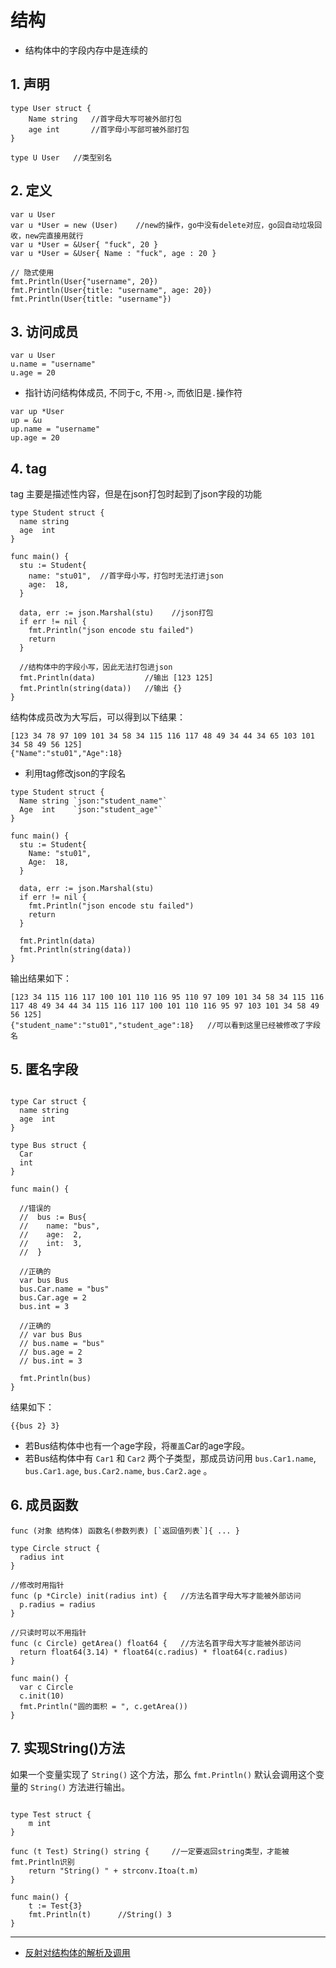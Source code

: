 # 结构

* 结构体中的字段内存中是连续的

## 1. 声明

```golang
type User struct {
    Name string   //首字母大写可被外部打包
    age int       //首字母小写部可被外部打包
}

type U User   //类型别名
```

## 2. 定义

```golang
var u User
var u *User = new (User)    //new的操作，go中没有delete对应，go回自动垃圾回收，new完直接用就行
var u *User = &User{ "fuck", 20 }
var u *User = &User{ Name : "fuck", age : 20 }

// 隐式使用
fmt.Println(User{"username", 20})
fmt.Println(User{title: "username", age: 20})
fmt.Println(User{title: "username"})
```

## 3. 访问成员

```golang
var u User
u.name = "username"
u.age = 20
```

* 指针访问结构体成员, 不同于c, 不用`->`, 而依旧是`.`操作符

```golang
var up *User
up = &u
up.name = "username"
up.age = 20
```

## 4. tag

tag 主要是描述性内容，但是在json打包时起到了json字段的功能

```golang
type Student struct {
  name string
  age  int
}

func main() {
  stu := Student{
    name: "stu01",  //首字母小写，打包时无法打进json
    age:  18,
  }

  data, err := json.Marshal(stu)    //json打包
  if err != nil {
    fmt.Println("json encode stu failed")
    return
  }

  //结构体中的字段小写，因此无法打包进json
  fmt.Println(data)           //输出 [123 125]
  fmt.Println(string(data))   //输出 {}
}
```

结构体成员改为大写后，可以得到以下结果：

```result
[123 34 78 97 109 101 34 58 34 115 116 117 48 49 34 44 34 65 103 101 34 58 49 56 125]
{"Name":"stu01","Age":18}
```

* 利用tag修改json的字段名

```golang
type Student struct {
  Name string `json:"student_name"`
  Age  int    `json:"student_age"`
}

func main() {
  stu := Student{
    Name: "stu01",
    Age:  18,
  }

  data, err := json.Marshal(stu)
  if err != nil {
    fmt.Println("json encode stu failed")
    return
  }

  fmt.Println(data)
  fmt.Println(string(data))
}
```

输出结果如下：

```result
[123 34 115 116 117 100 101 110 116 95 110 97 109 101 34 58 34 115 116 117 48 49 34 44 34 115 116 117 100 101 110 116 95 97 103 101 34 58 49 56 125]
{"student_name":"stu01","student_age":18}   //可以看到这里已经被修改了字段名
```

## 5. 匿名字段

```golang

type Car struct {
  name string
  age  int
}

type Bus struct {
  Car
  int
}

func main() {

  //错误的
  //  bus := Bus{
  //    name: "bus",
  //    age:  2,
  //    int:  3,
  //  }

  //正确的
  var bus Bus
  bus.Car.name = "bus"
  bus.Car.age = 2
  bus.int = 3

  //正确的
  // var bus Bus
  // bus.name = "bus"
  // bus.age = 2
  // bus.int = 3

  fmt.Println(bus)
}
```

结果如下：

```result
{{bus 2} 3}
```

* 若Bus结构体中也有一个age字段，将`覆盖`Car的age字段。
* 若Bus结构体中有 `Car1` 和 `Car2` 两个子类型，那成员访问用 `bus.Car1.name`, `bus.Car1.age`, `bus.Car2.name`, `bus.Car2.age` 。

## 6. 成员函数

```golang
func (对象 结构体) 函数名(参数列表) [`返回值列表`]{ ... }
```

```golang
type Circle struct {
  radius int
}

//修改时用指针
func (p *Circle) init(radius int) {   //方法名首字母大写才能被外部访问
  p.radius = radius
}

//只读时可以不用指针
func (c Circle) getArea() float64 {   //方法名首字母大写才能被外部访问
  return float64(3.14) * float64(c.radius) * float64(c.radius)
}

func main() {
  var c Circle
  c.init(10)
  fmt.Println("圆的面积 = ", c.getArea())
}
```

## 7. 实现String()方法

如果一个变量实现了 `String()` 这个方法，那么 `fmt.Println()` 默认会调用这个变量的 `String()` 方法进行输出。

```golang

type Test struct {
    m int
}

func (t Test) String() string {     //一定要返回string类型，才能被fmt.Println识别
    return "String() " + strconv.Itoa(t.m)
}

func main() {
    t := Test{3}
    fmt.Println(t)      //String() 3
}
```

---

* [反射对结构体的解析及调用](golang.reflect.md#4-结构体的解析及调用)